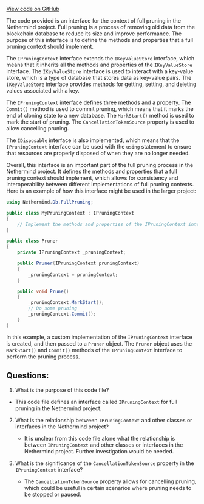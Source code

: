 [View code on GitHub](https://github.com/NethermindEth/nethermind/src/Nethermind/Nethermind.Db/FullPruning/IPruningContext.cs)

The code provided is an interface for the context of full pruning in the Nethermind project. Full pruning is a process of removing old data from the blockchain database to reduce its size and improve performance. The purpose of this interface is to define the methods and properties that a full pruning context should implement.

The `IPruningContext` interface extends the `IKeyValueStore` interface, which means that it inherits all the methods and properties of the `IKeyValueStore` interface. The `IKeyValueStore` interface is used to interact with a key-value store, which is a type of database that stores data as key-value pairs. The `IKeyValueStore` interface provides methods for getting, setting, and deleting values associated with a key.

The `IPruningContext` interface defines three methods and a property. The `Commit()` method is used to commit pruning, which means that it marks the end of cloning state to a new database. The `MarkStart()` method is used to mark the start of pruning. The `CancellationTokenSource` property is used to allow cancelling pruning.

The `IDisposable` interface is also implemented, which means that the `IPruningContext` interface can be used with the `using` statement to ensure that resources are properly disposed of when they are no longer needed.

Overall, this interface is an important part of the full pruning process in the Nethermind project. It defines the methods and properties that a full pruning context should implement, which allows for consistency and interoperability between different implementations of full pruning contexts. Here is an example of how this interface might be used in the larger project:

```csharp
using Nethermind.Db.FullPruning;

public class MyPruningContext : IPruningContext
{
    // Implement the methods and properties of the IPruningContext interface
}

public class Pruner
{
    private IPruningContext _pruningContext;

    public Pruner(IPruningContext pruningContext)
    {
        _pruningContext = pruningContext;
    }

    public void Prune()
    {
        _pruningContext.MarkStart();
        // Do some pruning
        _pruningContext.Commit();
    }
}
```

In this example, a custom implementation of the `IPruningContext` interface is created, and then passed to a `Pruner` object. The `Pruner` object uses the `MarkStart()` and `Commit()` methods of the `IPruningContext` interface to perform the pruning process.
## Questions: 
 1. What is the purpose of this code file?
   - This code file defines an interface called `IPruningContext` for full pruning in the Nethermind project.

2. What is the relationship between `IPruningContext` and other classes or interfaces in the Nethermind project?
   - It is unclear from this code file alone what the relationship is between `IPruningContext` and other classes or interfaces in the Nethermind project. Further investigation would be needed.

3. What is the significance of the `CancellationTokenSource` property in the `IPruningContext` interface?
   - The `CancellationTokenSource` property allows for cancelling pruning, which could be useful in certain scenarios where pruning needs to be stopped or paused.